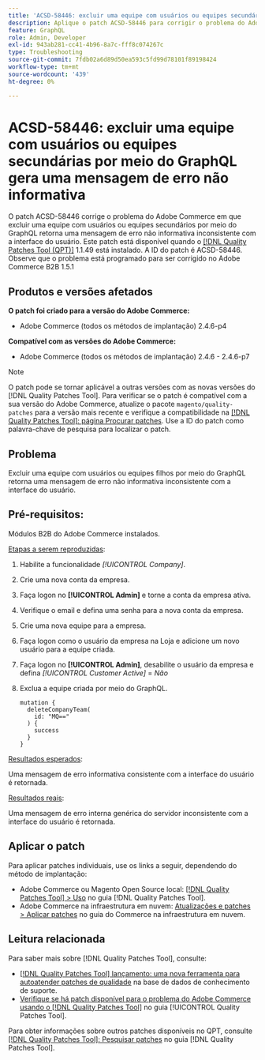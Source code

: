 ```yaml
---
title: 'ACSD-58446: excluir uma equipe com usuários ou equipes secundárias por meio do GraphQL gera uma mensagem de erro não informativa'
description: Aplique o patch ACSD-58446 para corrigir o problema do Adobe Commerce em que a exclusão de uma equipe com usuários ou equipes secundários por meio do GraphQL retorna uma mensagem de erro não informativa inconsistente com a interface do usuário.
feature: GraphQL
role: Admin, Developer
exl-id: 943ab281-cc41-4b96-8a7c-fff8c074267c
type: Troubleshooting
source-git-commit: 7fdb02a6d89d50ea593c5fd99d78101f89198424
workflow-type: tm+mt
source-wordcount: '439'
ht-degree: 0%

---
```


# ACSD-58446: excluir uma equipe com usuários ou equipes secundárias por meio do GraphQL gera uma mensagem de erro não informativa

O patch ACSD-58446 corrige o problema do Adobe Commerce em que excluir uma equipe com usuários ou equipes secundários por meio do GraphQL retorna uma mensagem de erro não informativa inconsistente com a interface do usuário. Este patch está disponível quando o [[!DNL Quality Patches Tool (QPT)]](https://experienceleague.adobe.com/pt-br/docs/commerce-operations/tools/quality-patches-tool/quality-patches-tool-to-self-serve-quality-patches) 1.1.49 está instalado. A ID do patch é ACSD-58446. Observe que o problema está programado para ser corrigido no Adobe Commerce B2B 1.5.1

## Produtos e versões afetados

**O patch foi criado para a versão do Adobe Commerce:**

* Adobe Commerce (todos os métodos de implantação) 2.4.6-p4

**Compatível com as versões do Adobe Commerce:**

* Adobe Commerce (todos os métodos de implantação) 2.4.6 - 2.4.6-p7

>[!NOTE]
>
>O patch pode se tornar aplicável a outras versões com as novas versões do [!DNL Quality Patches Tool]. Para verificar se o patch é compatível com a sua versão do Adobe Commerce, atualize o pacote `magento/quality-patches` para a versão mais recente e verifique a compatibilidade na [[!DNL Quality Patches Tool]: página Procurar patches](https://experienceleague.adobe.com/tools/commerce-quality-patches/index.html?lang=pt-BR). Use a ID do patch como palavra-chave de pesquisa para localizar o patch.

## Problema

Excluir uma equipe com usuários ou equipes filhos por meio do GraphQL retorna uma mensagem de erro não informativa inconsistente com a interface do usuário.

## Pré-requisitos:

Módulos B2B do Adobe Commerce instalados.

<u>Etapas a serem reproduzidas</u>:

1. Habilite a funcionalidade *[!UICONTROL Company]*.
1. Crie uma nova conta da empresa.
1. Faça logon no **[!UICONTROL Admin]** e torne a conta da empresa ativa.
1. Verifique o email e defina uma senha para a nova conta da empresa.
1. Crie uma nova equipe para a empresa.
1. Faça logon como o usuário da empresa na Loja e adicione um novo usuário para a equipe criada.
1. Faça logon no **[!UICONTROL Admin]**, desabilite o usuário da empresa e defina *[!UICONTROL Customer Active]* = *Não*
1. Exclua a equipe criada por meio do GraphQL.

   ```
   mutation {
     deleteCompanyTeam(
       id: "MQ=="
     ) {
       success
     }
   }
   ```

<u>Resultados esperados</u>:

Uma mensagem de erro informativa consistente com a interface do usuário é retornada.

<u>Resultados reais</u>:

Uma mensagem de erro interna genérica do servidor inconsistente com a interface do usuário é retornada.

## Aplicar o patch

Para aplicar patches individuais, use os links a seguir, dependendo do método de implantação:

* Adobe Commerce ou Magento Open Source local: [[!DNL Quality Patches Tool] > Uso](/help/tools/quality-patches-tool/usage.md) no guia [!DNL Quality Patches Tool].
* Adobe Commerce na infraestrutura em nuvem: [Atualizações e patches > Aplicar patches](https://experienceleague.adobe.com/docs/commerce-cloud-service/user-guide/develop/upgrade/apply-patches.html?lang=pt-BR) no guia do Commerce na infraestrutura em nuvem.

## Leitura relacionada

Para saber mais sobre [!DNL Quality Patches Tool], consulte:

* [[!DNL Quality Patches Tool] lançamento: uma nova ferramenta para autoatender patches de qualidade](https://experienceleague.adobe.com/pt-br/docs/commerce-operations/tools/quality-patches-tool/quality-patches-tool-to-self-serve-quality-patches) na base de dados de conhecimento de suporte.
* [Verifique se há patch disponível para o problema do Adobe Commerce usando o  [!DNL Quality Patches Tool]](/help/tools/quality-patches-tool/patches-available-in-qpt/check-patch-for-magento-issue-with-magento-quality-patches.md) no guia [!UICONTROL Quality Patches Tool].


Para obter informações sobre outros patches disponíveis no QPT, consulte [[!DNL Quality Patches Tool]: Pesquisar patches](https://experienceleague.adobe.com/tools/commerce-quality-patches/index.html?lang=pt-BR) no guia [!DNL Quality Patches Tool].
